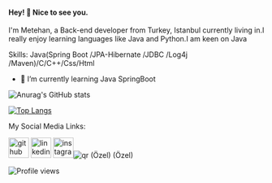 #### Hey! 	:vulcan_salute: Nice to see you.
I'm Metehan, a Back-end developer from Turkey, Istanbul currently living in.I really enjoy learning languages like Java and Python.I am keen on Java

Skills: Java(Spring Boot /JPA-Hibernate /JDBC /Log4j /Maven)/C/C++/Css/Html


- 🌱 I’m currently learning Java SpringBoot

![Anurag's GitHub stats](https://github-readme-stats.vercel.app/api?username=mgmetehan&hide=str&show_icons=true&theme=jolly)


[![Top Langs](https://github-readme-stats.vercel.app/api/top-langs/?username=mgmetehan&layout=compact&theme=midnight-purple)](https://github.com/anuraghazra/github-readme-stats)


My Social Media Links: 


[<img src='https://cdn.jsdelivr.net/npm/simple-icons@3.0.1/icons/github.svg' alt='github' height='40'>](https://github.com//mgmetehan)  [<img src='https://cdn.jsdelivr.net/npm/simple-icons@3.0.1/icons/linkedin.svg' alt='linkedin' height='40'>](https://www.linkedin.com/in//metehan-gültekin-b224a3147//)  [<img src='https://cdn.jsdelivr.net/npm/simple-icons@3.0.1/icons/instagram.svg' alt='instagram' height='40'>](https://www.instagram.com/mgmetehan/)![qr (Özel) (Özel)](https://user-images.githubusercontent.com/41691766/109403932-56893f80-7972-11eb-8343-dce22035eba5.png)






![Profile views](https://gpvc.arturio.dev/mgmetehan)  



